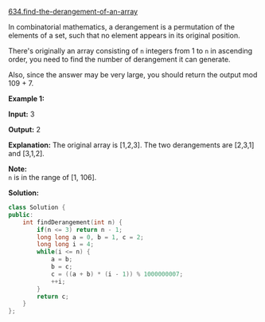 [634.find-the-derangement-of-an-array](https://leetcode.com/problems/find-the-derangement-of-an-array/)  

In combinatorial mathematics, a derangement is a permutation of the elements of a set, such that no element appears in its original position.

There's originally an array consisting of `n` integers from 1 to `n` in ascending order, you need to find the number of derangement it can generate.

Also, since the answer may be very large, you should return the output mod 109 + 7.

**Example 1:**  

  
**Input:** 3
  
**Output:** 2
  
**Explanation:** The original array is \[1,2,3\]. The two derangements are \[2,3,1\] and \[3,1,2\].
  

**Note:**  
`n` is in the range of \[1, 106\].  



**Solution:**  

```cpp
class Solution {
public:
    int findDerangement(int n) {
        if(n <= 3) return n - 1;
        long long a = 0, b = 1, c = 2;
        long long i = 4;
        while(i <= n) {
            a = b;
            b = c;
            c = ((a + b) * (i - 1)) % 1000000007;
            ++i;
        }
        return c;
    }
};

```
      